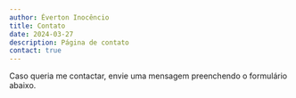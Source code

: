 ```yaml
---
author: Éverton Inocêncio
title: Contato
date: 2024-03-27
description: Página de contato
contact: true
---
```


Caso queria me contactar, envie uma mensagem preenchendo o formulário abaixo.
